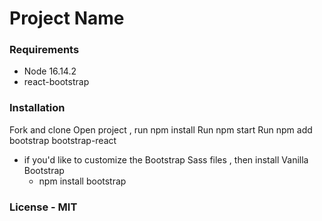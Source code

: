 # Project Name

### Requirements
* Node 16.14.2
* react-bootstrap

### Installation
Fork and clone 
Open project , run npm install
Run npm start
Run npm add bootstrap bootstrap-react
  - if you'd like to customize the Bootstrap Sass files , then install Vanilla Bootstrap
    - npm install bootstrap

### License - MIT
